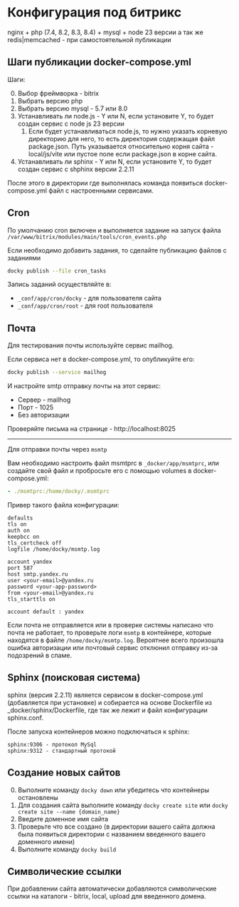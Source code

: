 # Конфигурация под битрикс

nginx + php (7.4, 8.2, 8.3, 8.4) + mysql + node 23 версии
а так же redis|memcached - при самостоятельной публикации

## Шаги публикации docker-compose.yml

Шаги:

0. Выбор фреймворка - bitrix
1. Выбрать версию php
2. Выбрать версию mysql - 5.7 или 8.0
3. Устанавливать ли node.js - Y или N, если установите Y, то будет создан сервис с node js 23 версии
    1. Если будет устанавливаться node.js, то нужно указать корневую директорию для него, то есть директория содержащая файл package.json. Путь указывается относительно корня сайта - local/js/vite или пустое поле если package.json в корне сайта.
4. Устанавливать ли sphinx - Y или N, если установите Y, то будет создан сервис с shphinx версии 2.2.11

После этого в директории где выполнялась команда появиться docker-compose.yml файл с настроенными сервисами.

## Cron

По умолчанию cron включен и выполняется задание на запуск файла ```/var/www/bitrix/modules/main/tools/cron_events.php```

Если необходимо добавить задания, то сделайте публикацию файлов с заданиями

```bash
docky publish --file cron_tasks
```

Запись заданий осуществляйте в:
- `_conf/app/cron/docky` - для пользователя сайта
- `_conf/app/cron/root` - для root пользователя

## Почта

Для тестирования почты используйте сервис mailhog.

Если сервиса нет в docker-compose.yml, то опубликуйте его:

```bash
docky publish --service mailhog
```

И настройте smtp отправку почты на этот сервис:

- Сервер - mailhog
- Порт - 1025
- Без авторизации

Проверяйте письма на странице - http://localhost:8025

----

Для отправки почты через  ```msmtp```

Вам необходимо настроить файл msmtprc в ``` _docker/app/msmtprc ```, или создайте свой файл и пробросьте его с помощью volumes в docker-compose.yml:

```yaml
- ./msmtprc:/home/docky/.msmtprc
```

Привер такого файла конфигурации:

```
defaults
tls on
auth on
keepbcc on
tls_certcheck off
logfile /home/docky/msmtp.log

account yandex
port 587
host smtp.yandex.ru
user <your-email>@yandex.ru
password <your-app-password>
from <your-email>@yandex.ru
tls_starttls on

account default : yandex
```

Если почта не отправляется или в проверке системы написано что почта не работает, то проверьте логи ```msmtp``` в контейнере, которые находятся в файле ```/home/docky/msmtp.log```. Вероятнее всего произошла ошибка авторизации или почтовый сервис отклюнил отправку из-за подозрений в спаме.

## Sphinx (поисковая система)

sphinx (версия 2.2.11) является сервисом в docker-compose.yml (добавляется при установке) и собирается на основе Dockerfile из _docker/sphinx/Dockerfile, где так же лежит и файл конфигурации sphinx.conf.

После запуска контейнеров можно подключаться к sphinx:

```
sphinx:9306 - протокол MySql
sphinx:9312 - стандартный протокой
```

## Создание новых сайтов

0. Выполните команду ```docky down``` или убедитесь что контейнеры остановлены
1. Для создания сайта выполните команду ``` docky create site ``` или ``` docky create site --name {domain_name} ```
2. Введите доменное имя сайта
3. Проверьте что все создано (в директории вашего сайта должна была появиться директории с названием введенного вашего доменного имени)
4. Выполните команду ``` docky build ```

## Символические ссылки

При добавлении сайта автоматически добавляются символические ссылки на каталоги - bitrix, local, upload для введенного домена.
